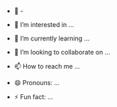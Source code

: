 - 🎸 - 
  
- 👀 I’m interested in ...
  
- 🌱 I’m currently learning ...
  
- 💞️ I’m looking to collaborate on ...
  
- 📫 How to reach me ...
  
- 😄 Pronouns: ...
  
- ⚡ Fun fact: ...


